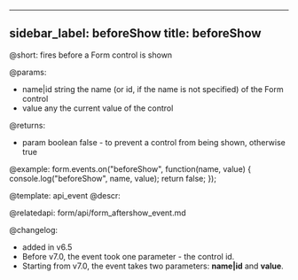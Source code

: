 
---
sidebar_label: beforeShow
title: beforeShow
---          

@short:
fires before a Form control is shown

@params:
- name|id		string		the name (or id, if the name is not specified) of the Form control
- value     any         the current value of the control

@returns:
- param     boolean     false - to prevent a control from being shown, otherwise true


@example:
form.events.on("beforeShow", function(name, value) {
    console.log("beforeShow", name, value); 
    return false;
});


@template: api_event
@descr:

@relatedapi: form/api/form_aftershow_event.md

@changelog: 
- added in v6.5
- Before v7.0, the event took one parameter - the control id.
- Starting from v7.0, the event takes two parameters: **name|id** and **value**.
